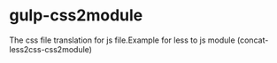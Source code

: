 # gulp-css2module
The css file translation for js file.Example for less to js module (concat-less2css-css2module)
